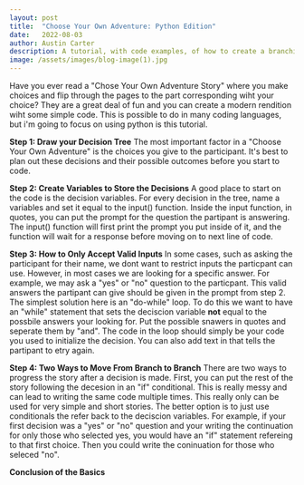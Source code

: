 ```yaml
---
layout: post
title:  "Choose Your Own Adventure: Python Edition"
date:   2022-08-03
author: Austin Carter
description: A tutorial, with code examples, of how to create a branching paths story in python.
image: /assets/images/blog-image(1).jpg
---
```


Have you ever read a "Chose Your Own Adventure Story" where you make choices and flip through the pages to the part corresponding wiht your choice? They are a great deal of fun and you can create a modern rendition wiht some simple code. This is possible to do in many coding languages, but i'm going to focus on using python is this tutorial. 

**Step 1: Draw your Decision Tree**
  The most important factor in a "Choose Your Own Adventure" is the choices you give to the participant. It's best to plan out these decisions and their possible outcomes before you start to code. 
  
**Step 2: Create Variables to Store the Decisions**
  A good place to start on the code is the decision variables. For every decision in the tree, name a variables and set it equal to the input() function. Inside the input function, in quotes, you can put the prompt for the question the partipant is answering. The input() function will first print the prompt you put inside of it, and the function will wait for a response before moving on to next line of code.

**Step 3: How to Only Accept Valid Inputs**
  In some cases, such as asking the participant for their name, we dont want to restrict inputs the particpant can use. However, in most cases we are looking for a specific answer. For example, we may ask a "yes" or "no" question to the particpant. This valid answers the partipant can give should be given in the prompt from step 2. The simplest solution here is an "do-while" loop. To do this we want to have an "while" statement that sets the deciscion variable **not** equal to the possbile answers your looking for. Put the possible snawers in quotes and seperate them by "and". The code in the loop should simply be your code you used to initialize the decision. You can also add text in that tells the partipant to etry again.  
  
**Step 4: Two Ways to Move From Branch to Branch**
  There are two ways to progress the story after a decision is made. First, you can put the rest of the story following the decesion in an "if" conditional. This is really messy and can lead to writing the same code multiple times. This really only can be used for very simple and short stories. The better option is to just use conditionals the refer back to the deciscion variables. For example, if your first decision was a "yes" or "no" question and your writing the continuation for only those who selected yes, you would have an "if" statement refereing to that first choice. Then you could write the coninuation for those who seleced "no".
 
**Conclusion of the Basics**
  
  
